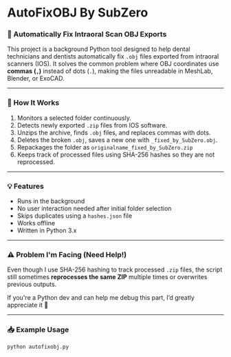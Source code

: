 # AutoFixOBJ By SubZero

### 🔧 Automatically Fix Intraoral Scan OBJ Exports

This project is a background Python tool designed to help dental technicians and dentists automatically fix `.obj` files exported from intraoral scanners (IOS). It solves the common problem where OBJ coordinates use **commas (`,`)** instead of dots (`.`), making the files unreadable in MeshLab, Blender, or ExoCAD.

---

### 🧠 How It Works

1. Monitors a selected folder continuously.
2. Detects newly exported `.zip` files from IOS software.
3. Unzips the archive, finds `.obj` files, and replaces commas with dots.
4. Deletes the broken `.obj`, saves a new one with `_fixed_by_SubZero.obj`.
5. Repackages the folder as `originalname_fixed_by_SubZero.zip`
6. Keeps track of processed files using SHA-256 hashes so they are not reprocessed.

---

### 💡 Features

- Runs in the background
- No user interaction needed after initial folder selection
- Skips duplicates using a `hashes.json` file
- Works offline
- Written in Python 3.x

---

### ⚠️ Problem I'm Facing (Need Help!)

Even though I use SHA-256 hashing to track processed `.zip` files, the script still sometimes **reprocesses the same ZIP** multiple times or overwrites previous outputs.

If you're a Python dev and can help me debug this part, I’d greatly appreciate it 🙏

---

### 📥 Example Usage

```bash
python autofixobj.py
